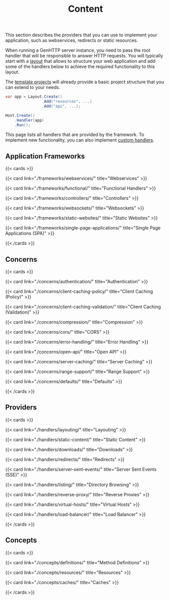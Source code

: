 ﻿---
title: Content
weight: 2
description: 'Tutorials to write web applications (such as webservices or websites) using the GenHTTP server framework.'
cascade:
  type: docs
---

This section describes the providers that you can use to implement your application, such
as webservices, redirects or static resources.

When running a GenHTTP server instance, you need to pass the root handler that will
be responsible to answer HTTP requests. You will typically start with a [layout](./handlers/layouting/) 
that allows to structure your web application and add some of the handlers below to 
achieve the required functionality to this layout.

The [template projects](./templates/) will already provide a basic project structure that
you can extend to your needs.

```csharp
var app = Layout.Create()
                .Add("resources", ...)
                .Add("api", ...);

Host.Create()
    .Handler(app)
    .Run();
```

This page lists all handlers that are provided by the framework. To implement new
functionality, you can also implement [custom handlers](./handlers/).

## Application Frameworks

{{< cards >}}

  {{< card link="./frameworks/webservices/" title="Webservices" >}}

  {{< card link="./frameworks/functional/" title="Functional Handlers" >}}

  {{< card link="./frameworks/controllers/" title="Controllers" >}}

  {{< card link="./frameworks/websockets/" title="Websockets" >}}

  {{< card link="./frameworks/static-websites/" title="Static Websites" >}}

  {{< card link="./frameworks/single-page-applications/" title="Single Page Applications (SPA)" >}}

{{< /cards >}}

## Concerns

{{< cards >}}

  {{< card link="./concerns/authentication/" title="Authentication" >}}

  {{< card link="./concerns/client-caching-policy/" title="Client Caching (Policy)" >}}

  {{< card link="./concerns/client-caching-validation/" title="Client Caching (Validation)" >}}

  {{< card link="./concerns/compression/" title="Compression" >}}

  {{< card link="./concerns/cors/" title="CORS" >}}

  {{< card link="./concerns/error-handling/" title="Error Handling" >}}

  {{< card link="./concerns/open-api/" title="Open API" >}}

  {{< card link="./concerns/server-caching/" title="Server Caching" >}}

  {{< card link="./concerns/range-support/" title="Range Support" >}}

  {{< card link="./concerns/defaults/" title="Defaults" >}}

{{< /cards >}}

## Providers

{{< cards >}}

  {{< card link="./handlers/layouting/" title="Layouting" >}}
  
  {{< card link="./handlers/static-content/" title="Static Content" >}}
  
  {{< card link="./handlers/downloads/" title="Downloads" >}}
  
  {{< card link="./handlers/redirects/" title="Redirects" >}}

  {{< card link="./handlers/server-sent-events/" title="Server Sent Events (SSE)" >}}

  {{< card link="./handlers/listing/" title="Directory Browsing" >}}
  
  {{< card link="./handlers/reverse-proxy/" title="Reverse Proxies" >}}
  
  {{< card link="./handlers/virtual-hosts/" title="Virtual Hosts" >}}
  
  {{< card link="./handlers/load-balancer/" title="Load Balancer" >}}

{{< /cards >}}

## Concepts

{{< cards >}}

  {{< card link="./concepts/definitions/" title="Method Definitions" >}}

  {{< card link="./concepts/resources/" title="Resources" >}}

  {{< card link="./concepts/caches/" title="Caches" >}}

{{< /cards >}}
